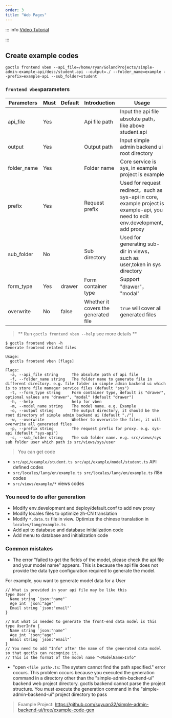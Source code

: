 ```yaml
---
order: 3
title: "Web Pages"
---
```



::: info
[Video Tutorial](https://youtu.be/j7wEcaWVEKw)

<BiliBili bvid="BV1DL411a7wo" />
:::

## Create example codes

```shell
goctls frontend vben --api_file=/home/ryan/GolandProjects/simple-admin-example-api/desc/student.api --output=./ --folder_name=example --prefix=example-api --sub_folder=student
```

### `frontend vben`parameters

| Parameters  | Must | Default | Introduction                         | Usage                                                                                                                           |
| ----------- | ---- | ------- | ------------------------------------ | ------------------------------------------------------------------------------------------------------------------------------- |
| api_file    | Yes  |         | Api file path                        | Input the api file absolute path，like above student.api                                                                        |
| output      | Yes  |         | Output path                          | Input simple admin backend ui root directory                                                                                    |
| folder_name | Yes  |         | Folder name                          | Core service is sys, in example project is example                                                                              |
| prefix      | Yes  |         | Request prefix                       | Used for request redirect，such as sys-api in core, example project is example-api, you need to edit env.development, add proxy |
| sub_folder  | No   |         | Sub directory                        | Used for generating sub-dir in views，such as user,token in sys directory                                                       |
| form_type   | Yes  | drawer  | Form container type                  | Support "drawer"， "modal"                                                                                                      |
| overwrite   | No   | false   | Whether it covers the generated file | `true` will cover all generated files                                                                                           |

> ** Run `goctls frontend vben --help` see more details **

```shell
$ goctls frontend vben -h
Generate frontend related files

Usage:
  goctls frontend vben [flags]

Flags:
  -a, --api_file string      The absolute path of api file
  -f, --folder_name string   The folder name to generate file in different directory. e.g. file folder in simple admin backend ui which is to store file manager service files (default "sys")
  -t, --form_type string     Form container type, default is "drawer", optional values are "drawer", "modal" (default "drawer")
  -h, --help                 help for vben
  -m, --model_name string    The model name. e.g. Example
  -o, --output string        The output directory, it should be the root directory of simple admin backend ui (default "./")
  -w, --overwrite            Whether to overwrite the files, it will overwrite all generated files
  -p, --prefix string        The request prefix for proxy. e.g. sys-api (default "sys-api")
  -s, --sub_folder string    The sub folder name. e.g. src/views/sys sub folder user which path is src/views/sys/user
```

> You can get code

- `src/api/example/student.ts src/api/example/model/student.ts` API defined codes
- `src/locales/lang/en/example.ts src/locales/lang/en/example.ts` i18n codes
- `src/views/example/*` views codes

### You need to do after generation

- Modify env.development and deploy/default.conf to add new proxy
- Modify locales files to optimize zh-CN translation
- Modify `*.data.ts` file in view. Optimize the chinese translation in `locales/lang/example.ts`
- Add api to database and database initialization code
- Add menu to database and initialization code

### Common mistakes

- The error "failed to get the fields of the model, please check the api file and your model name" appears. This is because the api file does not provide the data type configuration required to generate the model.

For example, you want to generate model data for a User
```
// What is provided in your api file may be like this
type User {
  Name string `json:"name"`
  Age int `json:"age"`
  Email string `json:"email"`
}

// But what is needed to generate the front-end data model is this
type UserInfo {
  Name string `json:"name"`
  Age int `json:"age"`
  Email string `json:"email"`
}
// You need to add "Info" after the name of the generated data model so that goctls can recognize it.
// This is the format of the model name "<ModelName>Info"
```

- "open `<file path>.ts`: The system cannot find the path specified." error occurs. This problem occurs because you executed the generation command in a directory other than the "simple-admin-backend-ui" backend web project directory. goctls backend cannot parse the project structure. You must execute the generation command in the "simple-admin-backend-ui" project directory to pass

> Example Project: <https://github.com/suyuan32/simple-admin-backend-ui/tree/example-code-gen>
